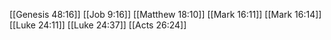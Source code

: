 [[Genesis 48:16]]
[[Job 9:16]]
[[Matthew 18:10]]
[[Mark 16:11]]
[[Mark 16:14]]
[[Luke 24:11]]
[[Luke 24:37]]
[[Acts 26:24]]
